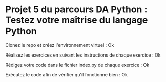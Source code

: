 # Projet 5 du parcours DA Python : Testez votre maîtrise du langage Python


Clonez le repo et créez l'environnement virtuel : Ok

Réalisez les exercices en suivant les instructions de chaque exercice : Ok

Rédigez votre code dans le fichier index.py de chaque exercice : Ok

Exécutez le code afin de vérifier qu'il fonctionne bien : Ok
